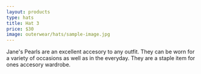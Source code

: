 ```yaml
---
layout: products
type: hats
title: Hat 3
price: $30
image: outerwear/hats/sample-image.jpg
---
```



Jane's Pearls are an excellent accesory to any outfit. They can be worn for a variety of occasions as well as in the everyday. They are a staple item for ones accesory wardrobe. 